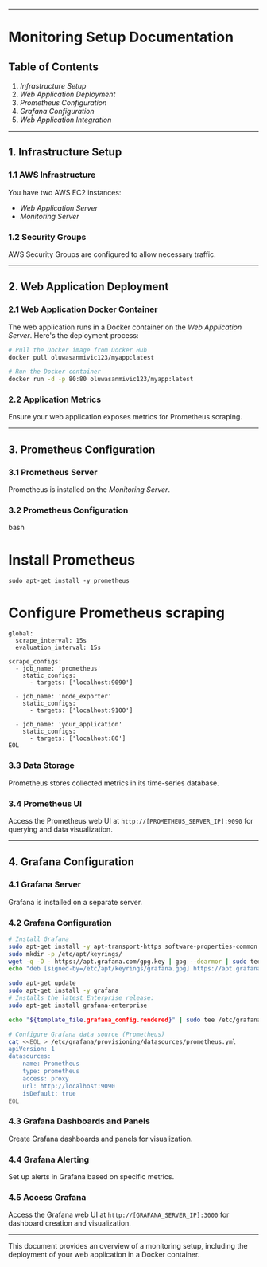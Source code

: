 
---

# Monitoring Setup Documentation

## Table of Contents

1. *Infrastructure Setup*
2. *Web Application Deployment*
3. *Prometheus Configuration*
4. *Grafana Configuration*
5. *Web Application Integration*

---

## 1. Infrastructure Setup

### 1.1 AWS Infrastructure

You have two AWS EC2 instances:
- *Web Application Server*
- *Monitoring Server*

### 1.2 Security Groups

AWS Security Groups are configured to allow necessary traffic.

---

## 2. Web Application Deployment

### 2.1 Web Application Docker Container

The web application runs in a Docker container on the *Web Application Server*. Here's the deployment process:

```bash
# Pull the Docker image from Docker Hub
docker pull oluwasanmivic123/myapp:latest

# Run the Docker container
docker run -d -p 80:80 oluwasanmivic123/myapp:latest

```
### 2.2 Application Metrics

Ensure your web application exposes metrics for Prometheus scraping.

---

## 3. Prometheus Configuration

### 3.1 Prometheus Server

Prometheus is installed on the *Monitoring Server*.

### 3.2 Prometheus Configuration

bash
# Install Prometheus
```sudo apt-get update
sudo apt-get install -y prometheus
```
# Configure Prometheus scraping
```cat <<EOL > /etc/prometheus/prometheus.yml
global:
  scrape_interval: 15s
  evaluation_interval: 15s

scrape_configs:
  - job_name: 'prometheus'
    static_configs:
      - targets: ['localhost:9090']

  - job_name: 'node_exporter'
    static_configs:
      - targets: ['localhost:9100']

  - job_name: 'your_application'
    static_configs:
      - targets: ['localhost:80']
EOL
```

### 3.3 Data Storage

Prometheus stores collected metrics in its time-series database.

### 3.4 Prometheus UI

Access the Prometheus web UI at `http://[PROMETHEUS_SERVER_IP]:9090` for querying and data visualization.

---

## 4. Grafana Configuration

### 4.1 Grafana Server

Grafana is installed on a separate server.

### 4.2 Grafana Configuration

```bash
# Install Grafana
sudo apt-get install -y apt-transport-https software-properties-common wget
sudo mkdir -p /etc/apt/keyrings/
wget -q -O - https://apt.grafana.com/gpg.key | gpg --dearmor | sudo tee /etc/apt/keyrings/grafana.gpg > /dev/null
echo "deb [signed-by=/etc/apt/keyrings/grafana.gpg] https://apt.grafana.com stable main" | sudo tee -a /etc/apt/sources.list.d/grafana.list

sudo apt-get update
sudo apt-get install -y grafana
# Installs the latest Enterprise release:
sudo apt-get install grafana-enterprise

echo "${template_file.grafana_config.rendered}" | sudo tee /etc/grafana/grafana.ini

# Configure Grafana data source (Prometheus)
cat <<EOL > /etc/grafana/provisioning/datasources/prometheus.yml
apiVersion: 1
datasources:
  - name: Prometheus
    type: prometheus
    access: proxy
    url: http://localhost:9090
    isDefault: true
EOL
```

### 4.3 Grafana Dashboards and Panels

Create Grafana dashboards and panels for visualization.

### 4.4 Grafana Alerting

Set up alerts in Grafana based on specific metrics.

### 4.5 Access Grafana

Access the Grafana web UI at `http://[GRAFANA_SERVER_IP]:3000` for dashboard creation and visualization.

---

This document provides an overview of a monitoring setup, including the deployment of your web application in a Docker container. 